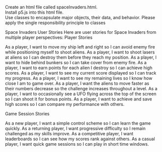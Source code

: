 Create an html file called spaceInvaders.html.  
Install p5.js into this html file.   
Use classes to encapsulate major objects, their data, and behavior.
Please apply the single responsibility principle to classes

Space Invaders User Stories
Here are user stories for Space Invaders from multiple player perspectives:
Player Stories

As a player, I want to move my ship left and right so I can avoid enemy fire while positioning myself to shoot aliens.
As a player, I want to shoot lasers at aliens so I can destroy them before they reach my position.
As a player, I want to hide behind bunkers so I can take cover from enemy fire.
As a player, I want to earn points for each alien I destroy so I can achieve high scores.
As a player, I want to see my current score displayed so I can track my progress.
As a player, I want to see my remaining lives so I know how close I am to game over.
As a player, I want the aliens to move faster as their numbers decrease so the challenge increases throughout a level.
As a player, I want to occasionally see a UFO flying across the top of the screen so I can shoot it for bonus points.
As a player, I want to achieve and save high scores so I can compare my performance with others.

Game Session Stories

As a new player, I want a simple control scheme so I can learn the game quickly.
As a returning player, I want progressive difficulty so I remain challenged as my skills improve.
As a competitive player, I want leaderboards so I can see how my scores rank against others.
As a casual player, I want quick game sessions so I can play in short time windows.

